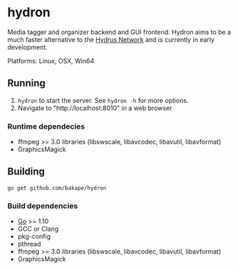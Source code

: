 # hydron
Media tagger and organizer backend and GUI frontend.
Hydron aims to be a much faster alternative to the
[Hydrus Network](https://github.com/hydrusnetwork/hydrus) and is currently in
early development.

Platforms: Linux, OSX, Win64

## Running

1. `hydron` to start the server. See `hydron -h` for more options.
2. Navigate to "http://localhost:8010" in a web browser

### Runtime dependecies
* ffmpeg >= 3.0 libraries (libswscale, libavcodec, libavutil, libavformat)
* GraphicsMagick

## Building

`go get github.com/bakape/hydron`

### Build dependencies
* [Go](https://golang.org/doc/install) >= 1.10
* GCC or Clang
* pkg-config
* pthread
* ffmpeg >= 3.0 libraries (libswscale, libavcodec, libavutil, libavformat)
* GraphicsMagick
